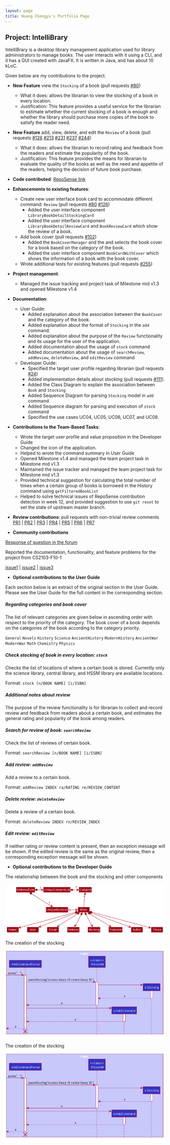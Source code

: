 ```yaml
---
layout: page
title: Huang Chengyu's Portfolio Page
---
```


## Project: IntelliBrary

IntelliBrary is a desktop library management application used for library administrators to manage books. The user interacts with it using a CLI, and it has a GUI created with JavaFX. It is written in Java, and has about 10 kLoC.

Given below are my contributions to the project.

* **New Feature** view the `Stocking` of a book (pull requests [#80](https://github.com/AY2021S1-CS2103-F09-3/tp/pull/80))
    * What it does: allows the librarian to view the stocking of a book in every location.
    * Justification: This feature provides a useful service for the librarian to estimate whether the current stocking of a book is enough and whether the library should purchase more copies of the book to satisfy the reader need.

* **New Feature** add, view, delete, and edit the `Review` of a book (pull requests [#126](https://github.com/AY2021S1-CS2103-F09-3/tp/pull/126) [#213](https://github.com/AY2021S1-CS2103-F09-3/tp/pull/213) [#231](https://github.com/AY2021S1-CS2103-F09-3/tp/pull/231) [#237](https://github.com/AY2021S1-CS2103-F09-3/tp/pull/237) [#244](https://github.com/AY2021S1-CS2103-F09-3/tp/pull/244))
    * What it does: allows the librarian to record rating and feedback from the readers and estimate the popularity of the book.
    * Justification: This feature provides the means for librarian to evaluate the quality of the books as well as the need and appetite of the readers, helping the decision of future book purchase.

* **Code contributed**: [RepoSense link](https://nus-cs2103-ay2021s1.github.io/tp-dashboard/#breakdown=true&search=hcy123902&sort=groupTitle&sortWithin=title&since=2020-08-14&timeframe=commit&mergegroup=&groupSelect=groupByRepos&checkedFileTypes=docs~functional-code~test-code~other)

* **Enhancements to existing features**:
  * Create new user interface book card to accommodate different command: `Review` (pull requests [#80](https://github.com/AY2021S1-CS2103-F09-3/tp/pull/80) [#126](https://github.com/AY2021S1-CS2103-F09-3/tp/pull/126))
    * Added the user interface component `LibraryBookDetailStockingCard`
    * Added the user interface component `LibraryBookDetailReviewCard` and `BookReviewCard` which show the review of a book.
  * Add book cover (pull requests [#102](https://github.com/AY2021S1-CS2103-F09-3/tp/pull/102))
    * Added the `BookCoverManager` and the and selects the book cover for a book based on the category of the book.
    * Added the user interface component `BookCardWithCover` which shows the information of a book with the book cover.
  * Wrote additional tests for existing features (pull requests [#255](https://github.com/AY2021S1-CS2103-F09-3/tp/pull/255))

* **Project management**:
  * Managed the issue tracking and project task of Milestone mid v1.3 and opened Milestone v1.4

* **Documentation**:
  * User Guide:
    * Added explanation about the association between the `BookCover` and the category of the book.
    * Added explanation about the format of `Stocking` in the `add` command.
    * Added explanation about the purpose of the `Review` functionality and its usage for the user of the application.
    * Added documentation about the usage of `stock` command
    * Added documentation about the usage of `searchReview`, `addReview`, `deleteReview`, and `editReview` command
  * Developer Guide:
    * Specified the target user profile regarding librarian (pull requests [#24](https://github.com/AY2021S1-CS2103-F09-3/tp/pull/24))
    * Added implementation details about stocking (pull requests [#111](https://github.com/AY2021S1-CS2103-F09-3/tp/pull/111)).
    * Added the Class Diagram to explain the association between `Book` and `Stocking`
    * Added Sequence Diagram for parsing `Stocking` model in `add` command 
    * Added Sequence diagram for parsing and execution of `stock` command
    * Specified the use cases UC04, UC05, UC06, UC07, and UC08.

* **Contributions to the Team-Based Tasks**:
    * Wrote the target user profile and value proposition in the Developer Guide
    * Changed the icon of the application.
    * Helped to wrote the command summary in User Guide
    * Opened Milestone v1.4 and managed the team project task in Milestone mid v1.3
    * Maintained the issue tracker and managed the team project task for Milestone mid v1.3
    * Provided technical suggestion for calculating the total number of times when a certain group of books is borrowed in the History command using `getFilteredBookList`
    * Helped to solve technical issues of RepoSense contribution detection in week 12, and provided suggestion to use `git reset` to set the state of upstream master branch.
    
* **Review contributions**:
    pull requests with non-trivial review comments
    [PR1](https://github.com/AY2021S1-CS2103-F09-3/tp/pull/21) 
    | [PR2](https://github.com/AY2021S1-CS2103-F09-3/tp/pull/64) 
    | [PR3](https://github.com/AY2021S1-CS2103-F09-3/tp/pull/73)
    | [PR4](https://github.com/AY2021S1-CS2103-F09-3/tp/pull/78)
    | [PR5](https://github.com/AY2021S1-CS2103-F09-3/tp/pull/90)
    | [PR6](https://github.com/AY2021S1-CS2103-F09-3/tp/pull/91)
    | [PR7](https://github.com/AY2021S1-CS2103-F09-3/tp/pull/134)

* **Community contributions**

[Response of question in the forum](https://github.com/nus-cs2103-AY2021S1/forum/issues/370)

Reported the documentation, functionality, and feature problems for the project from CS2103-F10-1

[issue1](https://github.com/AY2021S1-CS2103-F10-1/tp/issues/180)
| [issue2](https://github.com/AY2021S1-CS2103-F10-1/tp/issues/168)
| [issue3](https://github.com/AY2021S1-CS2103-F10-1/tp/issues/170)

* **Optional contributions to the User Guide**

Each section below is an extract of the original section in the User Guide. Please see the User Guide for the full content in the corresponding section.

##### Regarding categories and book cover
The list of relevant categories are given below in ascending order with respect to the priority of the category. The book cover of a book depends on the categories of the book according to the category priority.

`General` `Novels` `History` `Science` `AncientHistory` `ModernHistory` `AncientWar` `ModernWar` `Math` `Chemistry` `Physics`

##### Check stocking of book in every location: `stock`

Checks the list of locations of where a certain book is stored. Currently only the science library, central library, and HSSM library are available locations.

Format: `stock [n/BOOK NAME] [i/ISBN]`

##### Additional notes about review

The purpose of the review functionality is for librarian to collect and record review and feedback from readers about a certain book, and estimates the general rating and popularity of the book among readers.

##### Search for review of book: `searchReview`

Check the list of reviews of certain book.

Format: `searchReview [n/BOOK NAME] [i/ISBN]`

##### Add review: `addReview`

Add a review to a certain book. 

Format: `addReview INDEX ra/RATING re/REVIEW_CONTENT`

##### Delete review: `deleteReview`

Delete a review of a certain book.

Format: `deleteReview INDEX rn/REVIEW_INDEX`

##### Edit review: `editReview`

If neither rating or review content is present, then an exception message will be shown. If the edited review is the same as the original review, then a corresponding exception message will be shown. 

* **Optional contributions to the Developer Guide**

The relationship between the book and the stocking and other components

![The relationship between the book and the stocking and other components](../images/ModelClassBookStockingDiagram.png)

The creation of the stocking

![The creation of the stocking](../images/AddStockingParserSequenceDiagram.png)

The creation of the stocking

![The creation of the stocking](../images/AddStockingParserSequenceDiagram.png)
